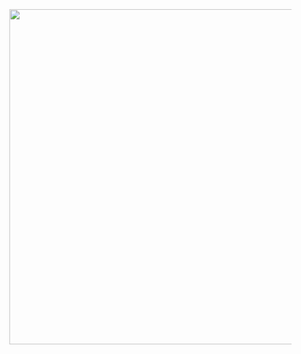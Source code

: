 <img src="https://media3.giphy.com/media/v1.Y2lkPTZjMDliOTUyOWRmNjQ0Y2YzYnN2cm82cDhwZ3R0Yzd0ZTRubmQxeWxtMHlocG9taSZlcD12MV9naWZzX3NlYXJjaCZjdD1n/hhYDWei0c7pDy/giphy.gif" width="600">

